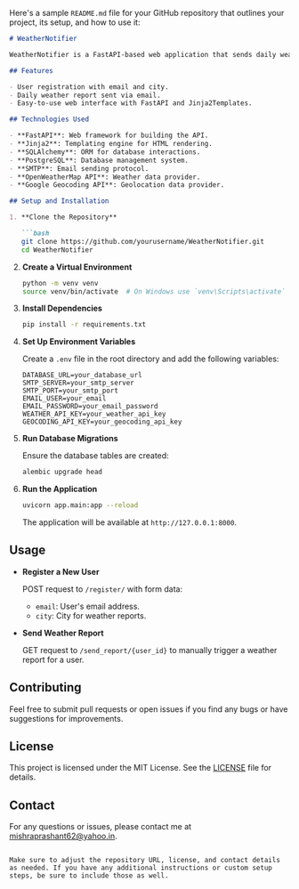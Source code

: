 Here's a sample `README.md` file for your GitHub repository that outlines your project, its setup, and how to use it:

```markdown
# WeatherNotifier

WeatherNotifier is a FastAPI-based web application that sends daily weather reports to registered users. The application uses PostgreSQL for database management and integrates with the OpenWeatherMap API to fetch weather data.

## Features

- User registration with email and city.
- Daily weather report sent via email.
- Easy-to-use web interface with FastAPI and Jinja2Templates.

## Technologies Used

- **FastAPI**: Web framework for building the API.
- **Jinja2**: Templating engine for HTML rendering.
- **SQLAlchemy**: ORM for database interactions.
- **PostgreSQL**: Database management system.
- **SMTP**: Email sending protocol.
- **OpenWeatherMap API**: Weather data provider.
- **Google Geocoding API**: Geolocation data provider.

## Setup and Installation

1. **Clone the Repository**

   ```bash
   git clone https://github.com/yourusername/WeatherNotifier.git
   cd WeatherNotifier
   ```

2. **Create a Virtual Environment**

   ```bash
   python -m venv venv
   source venv/bin/activate  # On Windows use `venv\Scripts\activate`
   ```

3. **Install Dependencies**

   ```bash
   pip install -r requirements.txt
   ```

4. **Set Up Environment Variables**

   Create a `.env` file in the root directory and add the following variables:

   ```plaintext
   DATABASE_URL=your_database_url
   SMTP_SERVER=your_smtp_server
   SMTP_PORT=your_smtp_port
   EMAIL_USER=your_email
   EMAIL_PASSWORD=your_email_password
   WEATHER_API_KEY=your_weather_api_key
   GEOCODING_API_KEY=your_geocoding_api_key
   ```

5. **Run Database Migrations**

   Ensure the database tables are created:

   ```bash
   alembic upgrade head
   ```

6. **Run the Application**

   ```bash
   uvicorn app.main:app --reload
   ```

   The application will be available at `http://127.0.0.1:8000`.

## Usage

- **Register a New User**

  POST request to `/register/` with form data:
  
  - `email`: User's email address.
  - `city`: City for weather reports.

- **Send Weather Report**

  GET request to `/send_report/{user_id}` to manually trigger a weather report for a user.

## Contributing

Feel free to submit pull requests or open issues if you find any bugs or have suggestions for improvements.

## License

This project is licensed under the MIT License. See the [LICENSE](LICENSE) file for details.

## Contact

For any questions or issues, please contact me at mishraprashant62@yahoo.in.
```

Make sure to adjust the repository URL, license, and contact details as needed. If you have any additional instructions or custom setup steps, be sure to include those as well.
